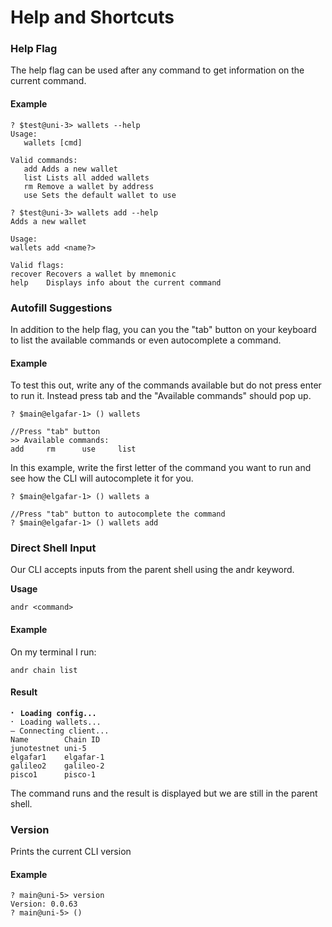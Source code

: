 # Help and Shortcuts

### Help Flag

The help flag can be used after any command to get information on the current command.

#### Example

```
? $test@uni-3> wallets --help
Usage:
   wallets [cmd]

Valid commands:
   add Adds a new wallet
   list Lists all added wallets
   rm Remove a wallet by address
   use Sets the default wallet to use

? $test@uni-3> wallets add --help
Adds a new wallet

Usage:
wallets add <name?>

Valid flags:
recover Recovers a wallet by mnemonic           
help    Displays info about the current command 

```

### Autofill Suggestions&#x20;

In addition to the help flag, you can you the "tab" button on your keyboard to list the available commands or even autocomplete  a command.

#### Example

To test this out, write any of the commands available but do not press enter to run it. Instead press tab and the "Available commands" should pop up.

```
? $main@elgafar-1> () wallets

//Press "tab" button
>> Available commands:
add     rm      use     list         
```

In this example, write the first letter of the command you want to run and see how the CLI will autocomplete it for you.&#x20;

```
? $main@elgafar-1> () wallets a

//Press "tab" button to autocomplete the command
? $main@elgafar-1> () wallets add
```

### Direct Shell Input

Our CLI accepts inputs from the parent shell using the andr keyword.

**Usage**

```
andr <command> 
```

#### Example

On my terminal I run:&#x20;

```
andr chain list 
```

#### Result

<pre><code><strong>⠂ Loading config...
</strong>⠂ Loading wallets...
– Connecting client...
Name        Chain ID 
junotestnet uni-5    
elgafar1    elgafar-1
galileo2    galileo-2
pisco1      pisco-1  </code></pre>

The command runs and the result is displayed but we are still in the parent shell.&#x20;

### Version

Prints the current CLI version

#### Example

```
? main@uni-5> version
Version: 0.0.63
? main@uni-5> () 
```
